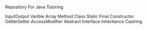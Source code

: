 Repository For Java Tutoring

InputOutput
Varible
Array
Method
Class
Static
Final
Constructor
GetterSetter
AccessModifier
Abstract
Interface
Inheritance
Castring
